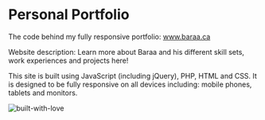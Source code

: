 Personal Portfolio
==================

The code behind my fully responsive portfolio: www.baraa.ca

Website description: Learn more about Baraa and his different skill sets, work experiences and projects here!

This site is built using JavaScript (including jQuery), PHP, HTML and CSS. It is designed to be fully responsive on all devices including: mobile phones, tablets and monitors.

![built-with-love](http://forthebadge.com/images/badges/built-with-love.svg)
